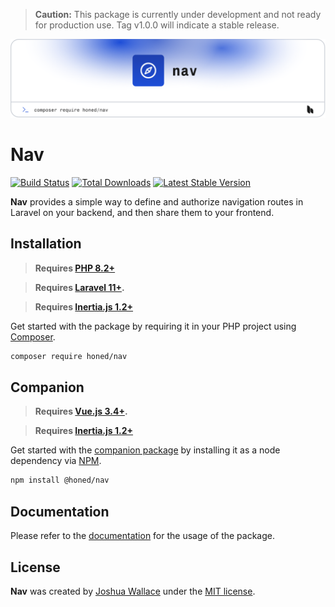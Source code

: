> **Caution:** This package is currently under development and not ready for production use. Tag v1.0.0 will indicate a stable release.

<a href="https://honed.dev/nav">
    <picture>
        <source media="(prefers-color-scheme: dark)" srcset="art/header-dark.png">
        <img alt="" src="art/header-light.png">
    </picture>
</a>

# Nav

<p>
    <a href="https://github.com/honedlabs/nav/actions"><img src="https://github.com/honedlabs/nav/actions/workflows/tests.yml/badge.svg" alt="Build Status"></a>
    <a href="https://packagist.org/packages/honed/nav"><img src="https://img.shields.io/packagist/dt/honed/nav" alt="Total Downloads"></a>
    <a href="https://packagist.org/packages/honed/nav"><img src="https://img.shields.io/packagist/v/honed/nav" alt="Latest Stable Version"></a>
</p>

**Nav** provides a simple way to define and authorize navigation routes in Laravel on your backend, and then share them to your frontend.

## Installation

> **Requires [PHP 8.2+](https://php.net/releases/)**

> **Requires [Laravel 11+](https://laravel.com/docs/releases).**

> **Requires [Inertia.js 1.2+](https://inertiajs.com/server-side-setup)**

Get started with the package by requiring it in your PHP project using [Composer](https://getcomposer.org/).

```bash
composer require honed/nav
```

## Companion

> **Requires [Vue.js 3.4+](https://vuejs.org/about/releases.html).**

> **Requires [Inertia.js 1.2+](https://inertiajs.com/client-side-setup)**

Get started with the [companion package](https://github.com/honedlabs/nav-vue) by installing it as a node dependency via [NPM](https://npmjs.com).

```bash
npm install @honed/nav
```

## Documentation

Please refer to the [documentation](https://honed.dev/nav) for the usage of the package.

## License

**Nav** was created by [Joshua Wallace](https://joshua-wallace.com) under the [MIT license](https://opensource.org/licenses/MIT).